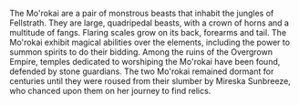 The Mo'rokai are a pair of monstrous beasts that inhabit the jungles of Fellstrath. They are large, quadripedal beasts, with a crown of horns and a multitude of fangs. Flaring scales grow on its back, forearms and tail. The Mo'rokai exhibit magical abilities over the elements, including the power to summon spirits to do their bidding.
Among the ruins of the Overgrown Empire, temples dedicated to worshiping the Mo'rokai have been found, defended by stone guardians.
The two Mo'rokai remained dormant for centuries until they were roused from their slumber by Mireska Sunbreeze, who chanced upon them on her journey to find relics.
